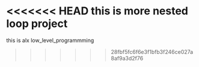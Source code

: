 <<<<<<< HEAD
this is more nested loop project
=======
this is alx low_level_programmming
>>>>>>> 28fbf5fc6f6e3f1bfb3f246ce027a8af9a3d2f76
